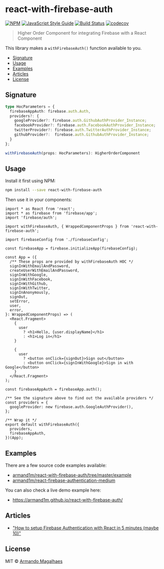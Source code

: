 # react-with-firebase-auth

[![NPM](https://img.shields.io/npm/v/react-with-firebase-auth.svg)](https://www.npmjs.com/package/react-with-firebase-auth) [![JavaScript Style Guide](https://img.shields.io/badge/code_style-standard-brightgreen.svg)](https://standardjs.com)
[![Build Status](https://travis-ci.org/armand1m/react-with-firebase-auth.svg?branch=master)](https://travis-ci.org/armand1m/react-with-firebase-auth)
[![codecov](https://codecov.io/gh/armand1m/react-with-firebase-auth/branch/master/graph/badge.svg)](https://codecov.io/gh/armand1m/react-with-firebase-auth)

> Higher Order Component for integrating Firebase with a React Component

This library makes a `withFirebaseAuth()` function available to you.

 - [Signature](#signature)
 - [Usage](#usage)
 - [Examples](#examples)
 - [Articles](#articles)
 - [License](#license)


## Signature

```ts
type HocParameters = {
  firebaseAppAuth: firebase.auth.Auth,
  providers?: {
    googleProvider?: firebase.auth.GithubAuthProvider_Instance;
    facebookProvider?: firebase.auth.FacebookAuthProvider_Instance;
    twitterProvider?: firebase.auth.TwitterAuthProvider_Instance;
    githubProvider?:  firebase.auth.GithubAuthProvider_Instance;
  }
};

withFirebaseAuth(props: HocParameters): HigherOrderComponent
```

## Usage

Install it first using NPM:


```bash
npm install --save react-with-firebase-auth
```

Then use it in your components:

```tsx
import * as React from 'react';
import * as firebase from 'firebase/app';
import 'firebase/auth';

import withFirebaseAuth, { WrappedComponentProps } from 'react-with-firebase-auth';

import firebaseConfig from './firebaseConfig';

const firebaseApp = firebase.initializeApp(firebaseConfig);

const App = ({
  /** These props are provided by withFirebaseAuth HOC */
  signInWithEmailAndPassword,
  createUserWithEmailAndPassword,
  signInWithGoogle,
  signInWithFacebook,
  signInWithGithub,
  signInWithTwitter,
  signInAnonymously,
  signOut,
  setError,
  user,
  error,
}: WrappedComponentProps) => (
  <React.Fragment>
    {
      user
        ? <h1>Hello, {user.displayName}</h1>
        : <h1>Log in</h1>
    }

    {
      user
        ? <button onClick={signOut}>Sign out</button>
        : <button onClick={signInWithGoogle}>Sign in with Google</button>
    }
  </React.Fragment>
);

const firebaseAppAuth = firebaseApp.auth();

/** See the signature above to find out the available providers */
const providers = {
  googleProvider: new firebase.auth.GoogleAuthProvider(),
};

/** Wrap it */
export default withFirebaseAuth({
  providers,
  firebaseAppAuth,
})(App);
```

## Examples

There are a few source code examples available:

 - [armand1m/react-with-firebase-auth/tree/master/example](https://github.com/armand1m/react-with-firebase-auth/tree/master/example)
 - [armand1m/react-firebase-authentication-medium](https://github.com/armand1m/react-firebase-authentication-medium)

You can also check a live demo example here:

 - https://armand1m.github.io/react-with-firebase-auth/

## Articles

 - ["How to setup Firebase Authentication with React in 5 minutes (maybe 10)"](https://medium.com/firebase-developers/how-to-setup-firebase-authentication-with-react-in-5-minutes-maybe-10-bb8bb53e8834)

## License

MIT © [Armando Magalhaes](https://github.com/armand1m)
